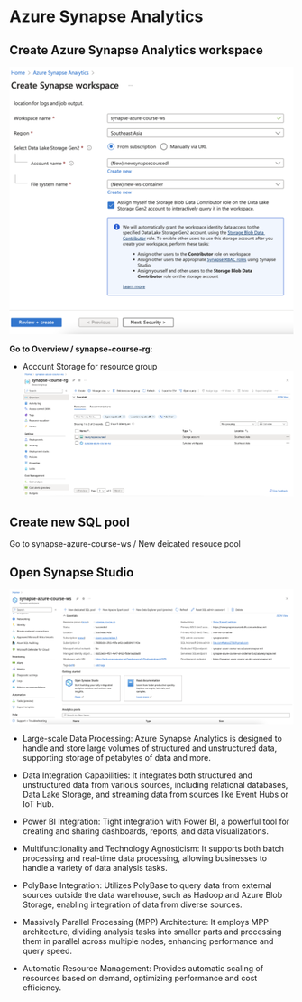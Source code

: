 # Azure Synapse Analytics

## Create Azure Synapse Analytics workspace
![synapse-create.png](media%2Fsynapse-create.png)

**Go to Overview / synapse-course-rg**:
- Account Storage for resource group
![synap-resource-group.png](media%2Fsynap-resource-group.png)

## Create new SQL pool
Go to synapse-azure-course-ws / New đeicated resouce pool

## Open Synapse Studio
![synapse-open-studio.png](media%2Fsynapse-open-studio.png)
- Large-scale Data Processing: Azure Synapse Analytics is designed to handle and store large volumes of structured and unstructured data, supporting storage of petabytes of data and more.

- Data Integration Capabilities: It integrates both structured and unstructured data from various sources, including relational databases, Data Lake Storage, and streaming data from sources like Event Hubs or IoT Hub.

- Power BI Integration: Tight integration with Power BI, a powerful tool for creating and sharing dashboards, reports, and data visualizations.

- Multifunctionality and Technology Agnosticism: It supports both batch processing and real-time data processing, allowing businesses to handle a variety of data analysis tasks.

- PolyBase Integration: Utilizes PolyBase to query data from external sources outside the data warehouse, such as Hadoop and Azure Blob Storage, enabling integration of data from diverse sources.

- Massively Parallel Processing (MPP) Architecture: It employs MPP architecture, dividing analysis tasks into smaller parts and processing them in parallel across multiple nodes, enhancing performance and query speed.

- Automatic Resource Management: Provides automatic scaling of resources based on demand, optimizing performance and cost efficiency.